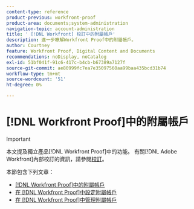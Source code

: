 ```yaml
---
content-type: reference
product-previous: workfront-proof
product-area: documents;system-administration
navigation-topic: account-administration
title: ' [!DNL Workfront] 校訂中的附屬帳戶'
description: 進一步瞭解Workfront Proof中的附屬帳戶。
author: Courtney
feature: Workfront Proof, Digital Content and Documents
recommendations: noDisplay, noCatalog
exl-id: 51bf041f-91c6-417c-b4cb-b67389a7127f
source-git-commit: ae80999fc7ea7e35097560aa99baa435bcd31b74
workflow-type: tm+mt
source-wordcount: '51'
ht-degree: 0%

---
```


# [!DNL Workfront Proof]中的附屬帳戶

>[!IMPORTANT]
>
>本文提及獨立產品[!DNL Workfront Proof]中的功能。 有關[!DNL Adobe Workfront]內部校訂的資訊，請參閱[校訂](../../../review-and-approve-work/proofing/proofing.md)。

本節包含下列文章：

* [ [!DNL Workfront Proof]中的附屬帳戶](../../../workfront-proof/wp-acct-admin/satellite-accounts/sat-accts-in-wp.md)
* [在 [!DNL Workfront Proof]中設定附屬帳戶](../../../workfront-proof/wp-acct-admin/satellite-accounts/configure-sat-acct-in-wp.md)
* [在 [!DNL Workfront Proof]中管理附屬帳戶](../../../workfront-proof/wp-acct-admin/satellite-accounts/manage-sat-acct-in-wp.md)
